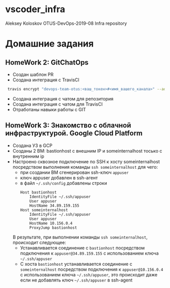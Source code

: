 # vscoder_infra
Aleksey Koloskov OTUS-DevOps-2019-08 Infra repository

# Домашние задания

## HomeWork 2: GitChatOps

* Создан шаблон PR
* Создана интеграция с TravisCI
```bash
 travis encrypt "devops-team-otus:<ваш_токен>#<имя_вашего_канала>" --add notifications.slack.rooms --com
```
* Создана интеграция с чатом для репозитория
* Создана интеграция с чатом для TravisCI
* Отработаны навыки работы с GIT

## HomeWork 3: Знакомство с облачной инфраструктурой. Google Cloud Platform

* Создана УЗ в GCP
* Созданы 2 ВМ: bastionhost с внешним IP и someinternalhost тосько с внутренним ip
* Настроено сквозное подключение по SSH к хосту someinternalhost посредством выполнения команды
`ssh someinternalhost` для чего:
  * при создании ВМ сгенерирован ssh-ключ `appuser`
  * ключ appuser добавлен в ssh-агент
  * в файл `~/.ssh/config` добавлены строки
    ```
    Host bastionhost
        IdentityFile ~/.ssh/appuser
        User appuser
        HostName 34.89.159.155
    Host someinternalhost
        IdentityFile ~/.ssh/appuser
        User appuser
        HostName 10.156.0.4
        ProxyJump bastionhost
    ```
  В результате, при выполнении команды `ssh someinternalhost`, происходит следующее:
  * Устанавливается соединение с `bastionhost` посредством подключения к `appuser@34.89.159.155` с использованием ключа `~/.ssh/appuser`
  * С хоста `bastionhost` устанавливается соединение с `someinternalhost` посредством подключения к `appuser@10.156.0.4` с использованием ключа `~/.ssh/appuser`, это происходит даже если не добавлять ключ `~/.ssh/appuser` в ssh-agent
